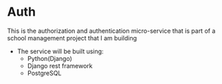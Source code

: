 # Auth

This is the authorization and authentication micro-service that is part of a school management project that I am building

- The service will be built using:
  - Python(Django)
  - Django rest framework
  - PostgreSQL
